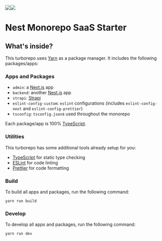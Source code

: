 <img src="https://api.codiga.io/project/36143/score/svg"/><img src="https://api.codiga.io/project/36143/status/svg"/>

# Nest Monorepo SaaS Starter

## What's inside?

This turborepo uses [Yarn](https://classic.yarnpkg.com/) as a package manager. It includes the following packages/apps:

### Apps and Packages

- `admin`: a [Next.js](https://nextjs.org/) app
- `backend`: another [Nest.js](https://nestjs.org/) app
- `strapi`: [Strapi](https://strapi.io)
- `eslint-config-custom`: `eslint` configurations (includes `eslint-config-next` and `eslint-config-prettier`)
- `tsconfig`: `tsconfig.json`s used throughout the monorepo

Each package/app is 100% [TypeScript](https://www.typescriptlang.org/).

### Utilities

This turborepo has some additional tools already setup for you:

- [TypeScript](https://www.typescriptlang.org/) for static type checking
- [ESLint](https://eslint.org/) for code linting
- [Prettier](https://prettier.io) for code formatting

### Build

To build all apps and packages, run the following command:

```
yarn run build
```

### Develop

To develop all apps and packages, run the following command:

```
yarn run dev
```
